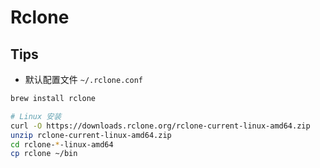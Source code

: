 # Rclone

## Tips
* 默认配置文件 `~/.rclone.conf`

```bash
brew install rclone

# Linux 安装
curl -O https://downloads.rclone.org/rclone-current-linux-amd64.zip
unzip rclone-current-linux-amd64.zip
cd rclone-*-linux-amd64
cp rclone ~/bin
```
